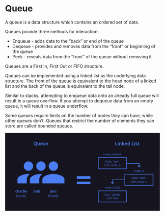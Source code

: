# Queue

A queue is a data structure which contains an ordered set of data.

Queues provide three methods for interaction:

- Enqueue - adds data to the “back” or end of the queue
- Dequeue - provides and removes data from the “front” or beginning of the queue
- Peek - reveals data from the “front” of the queue without removing it

Queues are a First In, First Out or FIFO structure.

Queues can be implemented using a linked list as the underlying data structure. The front of the queue is equivalent to the head node of a linked list and the back of the queue is equivalent to the tail node.

Similar to stacks, attempting to enqueue data onto an already full queue will result in a queue overflow. If you attempt to dequeue data from an empty queue, it will result in a queue underflow.

Some queues require limits on the number of nodes they can have, while other queues don’t. Queues that restrict the number of elements they can store are called bounded queues.

![Queue](img/queue.png)